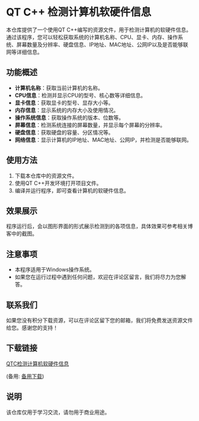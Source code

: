 # QT C++ 检测计算机软硬件信息

本仓库提供了一个使用QT C++编写的资源文件，用于检测计算机的软硬件信息。通过该程序，您可以轻松获取系统的计算机名称、CPU、显卡、内存、操作系统、屏幕数量及分辨率、硬盘信息、IP地址、MAC地址、公网IP以及是否能够联网等详细信息。

## 功能概述

- **计算机名称**：获取当前计算机的名称。
- **CPU信息**：检测并显示CPU的型号、核心数等详细信息。
- **显卡信息**：获取显卡的型号、显存大小等。
- **内存信息**：显示系统的内存大小及使用情况。
- **操作系统信息**：获取操作系统的版本、位数等。
- **屏幕信息**：检测系统连接的屏幕数量，并显示每个屏幕的分辨率。
- **硬盘信息**：获取硬盘的容量、分区情况等。
- **网络信息**：显示计算机的IP地址、MAC地址、公网IP，并检测是否能够联网。

## 使用方法

1. 下载本仓库中的资源文件。
2. 使用QT C++开发环境打开项目文件。
3. 编译并运行程序，即可查看计算机的软硬件信息。

## 效果展示

程序运行后，会以图形界面的形式展示检测到的各项信息，具体效果可参考相关博客中的截图。

## 注意事项

- 本程序适用于Windows操作系统。
- 如果您在运行过程中遇到任何问题，欢迎在评论区留言，我们将尽力为您解答。

## 联系我们

如果您没有积分下载资源，可以在评论区留下您的邮箱，我们将免费发送资源文件给您。感谢您的支持！

## 下载链接
[QTC检测计算机软硬件信息](https://pan.quark.cn/s/2bba499a39e4) 

(备用: [备用下载](https://pan.baidu.com/s/1sWUCp9Poq1rX75wQfyri_g?pwd=3vw1))

## 说明

该仓库仅用于学习交流，请勿用于商业用途。
